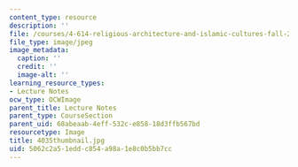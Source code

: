 ```yaml
---
content_type: resource
description: ''
file: /courses/4-614-religious-architecture-and-islamic-cultures-fall-2002/5062c2a51eddc854a98a1e8c0b5bb7cc_4035thumbnail.jpg
file_type: image/jpeg
image_metadata:
  caption: ''
  credit: ''
  image-alt: ''
learning_resource_types:
- Lecture Notes
ocw_type: OCWImage
parent_title: Lecture Notes
parent_type: CourseSection
parent_uid: 68abeaab-4eff-532c-e858-18d3ffb567bd
resourcetype: Image
title: 4035thumbnail.jpg
uid: 5062c2a5-1edd-c854-a98a-1e8c0b5bb7cc
---
```

